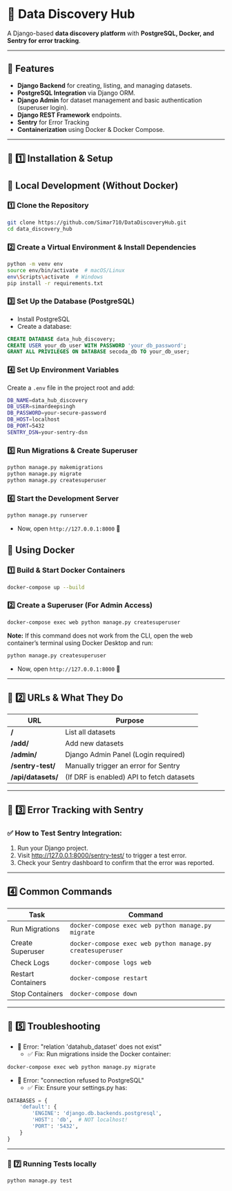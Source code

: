 #  🚀 Data Discovery Hub


A Django-based **data discovery platform** with **PostgreSQL, Docker, and Sentry for error tracking**.

---

## 🚀 Features
- **Django Backend** for creating, listing, and managing datasets.
- **PostgreSQL Integration** via Django ORM.
- **Django Admin** for dataset management and basic authentication (superuser login).
- **Django REST Framework** endpoints.
- **Sentry** for Error Tracking
- **Containerization** using Docker & Docker Compose.

---


## 📌 1️⃣ Installation & Setup

## **🔹 Local Development (Without Docker)**
### 1️⃣ Clone the Repository
```bash
git clone https://github.com/Simar710/DataDiscoveryHub.git
cd data_discovery_hub
```

### 2️⃣ Create a Virtual Environment & Install Dependencies
```bash
python -m venv env
source env/bin/activate  # macOS/Linux
env\Scripts\activate  # Windows
pip install -r requirements.txt
```

### 3️⃣ Set Up the Database (PostgreSQL)
- Install PostgreSQL
- Create a database:
```sql
CREATE DATABASE data_hub_discovery;
CREATE USER your_db_user WITH PASSWORD 'your_db_password';
GRANT ALL PRIVILEGES ON DATABASE secoda_db TO your_db_user;
```

### 4️⃣ Set Up Environment Variables
Create a `.env` file in the project root and add:

```bash
DB_NAME=data_hub_discovery
DB_USER=simardeepsingh
DB_PASSWORD=your-secure-password
DB_HOST=localhost
DB_PORT=5432
SENTRY_DSN=your-sentry-dsn
```

### 5️⃣ Run Migrations & Create Superuser
```bash
python manage.py makemigrations
python manage.py migrate
python manage.py createsuperuser
```

### 6️⃣ Start the Development Server

```bash
python manage.py runserver
```
- Now, open `http://127.0.0.1:8000` 🚀


## **🔹 Using Docker**

### 1️⃣ Build & Start Docker Containers
```bash
docker-compose up --build
```

### 2️⃣ Create a Superuser (For Admin Access)
```bash
docker-compose exec web python manage.py createsuperuser
```
**Note:** If this command does not work from the CLI, open the web container’s terminal using Docker Desktop and run:
```bash
python manage.py createsuperuser
```

- Now, open `http://127.0.0.1:8000` 🚀


---

## 📌 2️⃣ URLs & What They Do

| URL            | Purpose                                                       |
|----------------|---------------------------------------------------------------|
| **/**  | List all datasets                                           |
| **/add/**  |Add new datasets                                           |
| **/admin/**     | Django Admin Panel (Login required)                          |
| **/sentry-test/** | Manually trigger an error for Sentry                       |
| **/api/datasets/** | (If DRF is enabled) API to fetch datasets                  |


---
## 📌 3️⃣ Error Tracking with Sentry

### ✅ How to Test Sentry Integration:

1. Run your Django project.
2. Visit http://127.0.0.1:8000/sentry-test/ to trigger a test error.
3. Check your Sentry dashboard to confirm that the error was reported.


---
## 4️⃣ Common Commands

| Task                | Command                                                        |
|---------------------|----------------------------------------------------------------|
| Run Migrations      | `docker-compose exec web python manage.py migrate`             |
| Create Superuser    | `docker-compose exec web python manage.py createsuperuser`     |
| Check Logs          | `docker-compose logs web`                                     |
| Restart Containers  | `docker-compose restart`                                      |
| Stop Containers     | `docker-compose down`                                          |


---
## 📌 5️⃣ Troubleshooting
- 🚨 Error: "relation 'datahub_dataset' does not exist"
  - ✅ Fix: Run migrations inside the Docker container:
```bash
docker-compose exec web python manage.py migrate
```

- 🚨 Error: "connection refused to PostgreSQL"
  - ✅ Fix: Ensure your settings.py has:

```python
DATABASES = {
    'default': {
        'ENGINE': 'django.db.backends.postgresql',
        'HOST': 'db',  # NOT localhost!
        'PORT': '5432',
    }
}
```


---
### 📌 7️⃣ Running Tests locally
```bash
python manage.py test
```